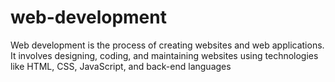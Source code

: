 # web-development
Web development is the process of creating websites and web applications. It involves designing, coding, and maintaining websites using technologies like HTML, CSS, JavaScript, and back-end languages
